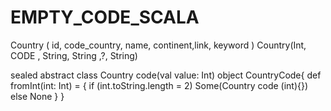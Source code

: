 # EMPTY_CODE_SCALA

Country ( id, code_country, name, continent,link, keyword )
Country(Int, CODE , String, String ,?, String)


sealed abstract class Country code(val value: Int)
object CountryCode{
def fromInt(int: Int) = {
if (int.toString.length = 2)
Some(Country code (int){})
else
None
}
}
